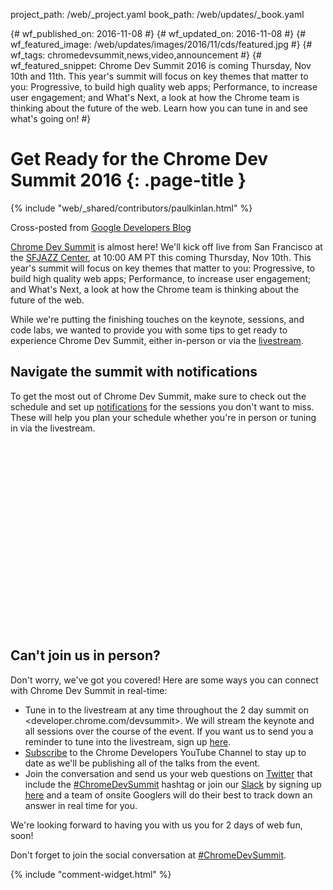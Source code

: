 project_path: /web/_project.yaml
book_path: /web/updates/_book.yaml

{# wf_published_on: 2016-11-08 #}
{# wf_updated_on: 2016-11-08 #}
{# wf_featured_image: /web/updates/images/2016/11/cds/featured.jpg #}
{# wf_tags: chromedevsummit,news,video,announcement #}
{# wf_featured_snippet: Chrome Dev Summit 2016 is coming Thursday, Nov 10th and 11th. This year's summit will focus on key themes that matter to you: Progressive, to build high quality web apps; Performance, to increase user engagement; and What's Next, a look at how the Chrome team is thinking about the future of the web. Learn how you can tune in and see what's going on! #}

# Get Ready for the Chrome Dev Summit 2016 {: .page-title }

{% include "web/_shared/contributors/paulkinlan.html" %}

<aside class="note">
  Cross-posted from <a href="https://developers.googleblog.com/2016/11/get-ready-for-the-chrome-dev-summit-2016.html">Google Developers Blog</a>
</aside>


[Chrome Dev Summit](https://developer.chrome.com/devsummit/?utm_campaign=chrome_discussion_devsummitwelcome_110716&utm_source=gdev&utm_medium=plus)
is almost here! We'll kick off live from San Francisco at the
[SFJAZZ Center](https://www.google.com/maps/place/SFJAZZ+Center/@37.7762655,-122.4235699,17z),
at 10:00 AM PT this coming Thursday, Nov 10th. This year's summit will focus
on key themes that matter to you: Progressive, to build high quality web apps;
Performance, to increase user engagement; and What's Next, a look at how the
Chrome team is thinking about the future of the web.

While we're putting the finishing touches on the keynote, sessions, and code
labs, we wanted to provide you with some tips to get ready to experience
Chrome Dev Summit, either in-person or via the
[livestream](https://developer.chrome.com/devsummit?utm_campaign=chrome_discussion_devsummitwelcome_110716&utm_source=gdev&utm_medium=plus/).

## Navigate the summit with notifications

To get the most out of Chrome Dev Summit, make sure to check out the schedule
and set up
[notifications](https://developer.chrome.com/devsummit/schedule?utm_campaign=chrome_discussion_devsummitwelcome_110716&utm_source=gdev&utm_medium=plus#notifications)
for the sessions you don't want to miss. These will help you plan your
schedule whether you're in person or tuning in via the livestream.

<div class="video-wrapper-full-width">
  <iframe class="devsite-embedded-youtube-video" data-video-id="1ovVrj69L5w"
          data-autoplay="1" data-autohide="1" data-showinfo="0" frameborder="0"
          data-loop="1" allowfullscreen>
  </iframe>
</div>

<div class="clearfix"></div>

<div class="video-wrapper-full-width">
  <iframe class="devsite-embedded-youtube-video" data-video-id="Xjc64Iv0Yks"
          data-autoplay="1" data-autohide="1" data-showinfo="0" frameborder="0"
          data-loop="1" allowfullscreen>
  </iframe>
</div>

## Can't join us in person?

Don't worry, we've got you covered! Here are some ways you can connect with
Chrome Dev Summit in real-time:

* Tune in to the livestream at any time throughout the 2 day summit on 
  <developer.chrome.com/devsummit>. We will stream the keynote and all
  sessions over the course of the event. If you want us to send you a
  reminder to tune into the livestream, sign up
  [here](https://services.google.com/fb/forms/cds2016/).
* [Subscribe](https://www.youtube.com/user/ChromeDevelopers?sub_confirmation=1)
  to the Chrome Developers YouTube Channel to stay up to date as we'll be
  publishing all of the talks from the event.
* Join the conversation and send us your web questions on
  [Twitter](https://twitter.com/ChromiumDev) that include the
  [#ChromeDevSummit](https://twitter.com/search?q=%23ChromeDevSummit) hashtag
  or join our [Slack](https://chromiumdev.slack.com/) by signing up
  [here](https://join.slack.com/t/chromiumdev/shared_invite/enQtMzM3NjYwNjI0MDM4LTk2NjEyYTIxODk1MDYxMmNjNWYzMGMxZGVhMDNhY2I1ZjBhMjdlYTg0MTg4ZGE0OTQ0ZmYwNTRiMGJlYzVjOTE) and a team of onsite
  Googlers will do their best to track down an answer in real time for you.

We're looking forward to having you with us you for 2 days of web fun, soon!

Don't forget to join the social conversation at
[#ChromeDevSummit](https://twitter.com/search?q=%23ChromeDevSummit).

{% include "comment-widget.html" %}
